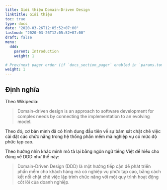 ```yaml
---
title: Giới thiệu Domain-Driven Design
linktitle: Giới thiệu
toc: true
type: docs
date: "2020-03-26T12:05:52+07:00"
lastmod: "2020-03-26T12:05:52+07:00"
draft: false
menu:
  ddd:
    parent: Introduction
    weight: 1

# Prev/next pager order (if `docs_section_pager` enabled in `params.toml`)
weight: 1
---
```


## Định nghĩa

Theo Wikipedia:

> Domain-driven design is an approach to software development for complex needs by connecting the implementation to an evolving model.

Theo đó, cơ bản mình đã có hình dung đầu tiên về sự bám sát chặt chẽ việc cài đặt các chức năng trong hệ thống phần mềm mà nghiệp vụ có mức độ phức tạp cao.

Theo hướng nhìn khác mình mô tả lại bằng ngôn ngữ tiếng Việt để hiểu cho đúng về DDD như thế này:

> Domain-Driven Design (DDD) là một hướng tiếp cận để phát triển phần mềm cho khách hàng mà có nghiệp vụ phức tạp cao, bằng cách kết nối chặt chẽ việc lập trình chức năng với một quy trình hoạt động cốt lõi của doanh nghiệp.

